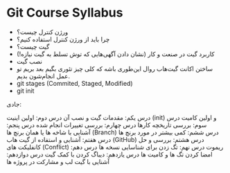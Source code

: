 # **Git Course Syllabus**

- ورژن کنترل چیست؟
- چرا باید از ورژن کنترل استفاده کنیم؟
- گیت چیست؟
- کاربرد گیت در صنعت و کار (نشان دادن آگهی‌هایی که توش تسلط به گیت نیازه!)
- نصب گیت
- ساختن اکانت گیت‌هاب
 روال این‌طوری باشه که کلی چیز تئوری بگیم بعد بریم تو عمل انجام‌شون بدیم.
 - git stages (Commited, Staged, Modified)
 - git init


جادی:

 درس یکم: مقدمات گیت و نصب آن
درس دوم: اولین اینیت (init) و اولین کامیت
درس سوم: بررسی تاریخچه کارها
درس چهارم: بررسی تغییرات انجام شده
درس پنجم: آشنایی با شاخه ها یا همان برنچ ها (Branch)
درس ششم: کمی بیشتر در مورد برنچ ها
درس هفتم: آشنایی و استفاده از گیت هاب (GitHub)
درس هشتم: بررسی و حل کانفلیکت های (Conflict) ریموت
درس نهم: تگ زدن برای شناسایی نسخه ها
درس دهم: امضا کردن تگ ها و کامیت ها
درس یازدهم: دیباگ کردن با کمک گیت
درس دوازدهم: آشنایی با گیت لب و مشارکت در پروژه ها